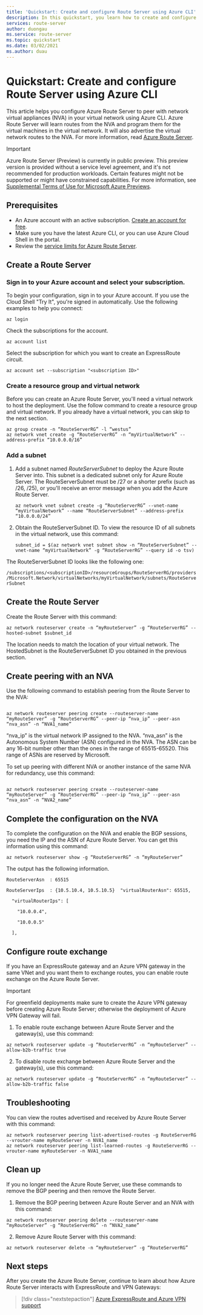 ```yaml
---
title: 'Quickstart: Create and configure Route Server using Azure CLI'
description: In this quickstart, you learn how to create and configure a Route Server using Azure CLI.
services: route-server
author: duongau
ms.service: route-server
ms.topic: quickstart
ms.date: 03/02/2021
ms.author: duau
---
```


# Quickstart: Create and configure Route Server using Azure CLI 

This article helps you configure Azure Route Server to peer with network virtual appliances (NVA) in your virtual network using Azure CLI. Azure Route Server will learn routes from the NVA and program them for the virtual machines in the virtual network. It will also advertise the virtual network routes to the NVA. For more information, read [Azure Route Server](overview.md).

> [!IMPORTANT]
> Azure Route Server (Preview) is currently in public preview.
> This preview version is provided without a service level agreement, and it's not recommended for production workloads. Certain features might not be supported or might have constrained capabilities.
> For more information, see [Supplemental Terms of Use for Microsoft Azure Previews](https://azure.microsoft.com/support/legal/preview-supplemental-terms/).

##  Prerequisites 

* An Azure account with an active subscription. [Create an account for free](https://azure.microsoft.com/free/?WT.mc_id=A261C142F). 
* Make sure you have the latest Azure CLI, or you can use Azure Cloud Shell in the portal. 
* Review the [service limits for Azure Route Server](route-server-faq.md#limitations). 

##  Create a Route Server 

###  Sign in to your Azure account and select your subscription. 

To begin your configuration, sign in to your Azure account. If you use the Cloud Shell "Try It", you're signed in automatically. Use the following examples to help you connect:

```azurecli-interactive
az login
```

Check the subscriptions for the account.

```azurecli-interactive
az account list
```

Select the subscription for which you want to create an ExpressRoute circuit.

```azurecli-interactive
az account set --subscription "<subscription ID>"
```

### Create a resource group and virtual network 

Before you can create an Azure Route Server, you'll need a virtual network to host the deployment. Use the follow command to create a resource group and virtual network. If you already have a virtual network, you can skip to the next section.

```azurecli-interactive
az group create -n “RouteServerRG” -l “westus” 
az network vnet create -g “RouteServerRG” -n “myVirtualNetwork” --address-prefix “10.0.0.0/16” 
``` 

### Add a subnet 

1. Add a subnet named *RouteServerSubnet* to deploy the Azure Route Server into. This subnet is a dedicated subnet only for Azure Route Server. The RouteServerSubnet must be /27 or a shorter prefix (such as /26, /25), or you'll receive an error message when you add the Azure Route Server.

    ```azurecli-interactive 
    az network vnet subnet create -g “RouteServerRG” --vnet-name “myVirtualNetwork” --name “RouteServerSubnet” --address-prefix “10.0.0.0/24”  
    ``` 

1. Obtain the RouteServerSubnet ID. To view the resource ID of all subnets in the virtual network, use this command: 

    ```azurecli-interactive 
    subnet_id = $(az network vnet subnet show -n “RouteServerSubnet” --vnet-name “myVirtualNetwork” -g “RouteServerRG” --query id -o tsv) 
    ``` 

The RouteServerSubnet ID looks like the following one: 

`/subscriptions/<subscriptionID>/resourceGroups/RouteServerRG/providers/Microsoft.Network/virtualNetworks/myVirtualNetwork/subnets/RouteServerSubnet`

## Create the Route Server 

Create the Route Server with this command: 

```azurecli-interactive
az network routeserver create -n “myRouteServer” -g “RouteServerRG” --hosted-subnet $subnet_id  
``` 

The location needs to match the location of your virtual network. The HostedSubnet is the RouteServerSubnet ID you obtained in the previous section. 

## Create peering with an NVA 

Use the following command to establish peering from the Route Server to the NVA: 

```azurecli-interactive 

az network routeserver peering create --routeserver-name “myRouteServer” -g “RouteServerRG” --peer-ip “nva_ip” --peer-asn “nva_asn” -n “NVA1_name” 

``` 

“nva_ip” is the virtual network IP assigned to the NVA. “nva_asn” is the Autonomous System Number (ASN) configured in the NVA. The ASN can be any 16-bit number other than the ones in the range of 65515-65520. This range of ASNs are reserved by Microsoft. 

To set up peering with different NVA or another instance of the same NVA for redundancy, use this command:

```azurecli-interactive 

az network routeserver peering create --routeserver-name “myRouteServer” -g “RouteServerRG” --peer-ip “nva_ip” --peer-asn “nva_asn” -n “NVA2_name” 
``` 

## Complete the configuration on the NVA 

To complete the configuration on the NVA and enable the BGP sessions, you need the IP and the ASN of Azure Route Server. You can get this information using this command: 

```azurecli-interactive 
az network routeserver show -g “RouteServerRG” -n “myRouteServer” 
``` 

The output has the following information. 

```azurecli-interactive 
RouteServerAsn  : 65515 

RouteServerIps  : {10.5.10.4, 10.5.10.5}  "virtualRouterAsn": 65515, 

  "virtualRouterIps": [ 

    "10.0.0.4", 

    "10.0.0.5" 

  ], 

``` 

## Configure route exchange 

If you have an ExpressRoute gateway and an Azure VPN gateway in the same VNet and you want them to exchange routes, you can enable route exchange on the Azure Route Server.

> [!IMPORTANT]
> For greenfield deployments make sure to create the Azure VPN gateway before creating Azure Route Server; otherwise the deployment of Azure VPN Gateway will fail.
> 

1. To enable route exchange between Azure Route Server and the gateway(s), use this command:

```azurecli-interactive 
az network routeserver update -g “RouteServerRG” -n “myRouteServer” --allow-b2b-traffic true 

``` 

2. To disable route exchange between Azure Route Server and the gateway(s), use this command:

```azurecli-interactive
az network routeserver update -g “RouteServerRG” -n “myRouteServer” --allow-b2b-traffic false 
``` 

## Troubleshooting 

You can view the routes advertised and received by Azure Route Server with this command:

```azurecli-interactive 
az network routeserver peering list-advertised-routes -g RouteServerRG --vrouter-name myRouteServer -n NVA1_name 
az network routeserver peering list-learned-routes -g RouteServerRG --vrouter-name myRouteServer -n NVA1_name 
``` 

## Clean up 

If you no longer need the Azure Route Server, use these commands to remove the BGP peering and then remove the Route Server. 

1. Remove the BGP peering between Azure Route Server and an NVA with this command:

```azurecli-interactive
az network routeserver peering delete --routeserver-name “myRouteServer” -g “RouteServerRG” -n “NVA2_name” 
``` 

2. Remove Azure Route Server with this command: 

```azurecli-interactive 
az network routeserver delete -n “myRouteServer” -g “RouteServerRG” 
``` 

## Next steps

After you create the Azure Route Server, continue to learn about how Azure Route Server interacts with ExpressRoute and VPN Gateways: 

> [!div class="nextstepaction"]
> [Azure ExpressRoute and Azure VPN support](expressroute-vpn-support.md)
 
